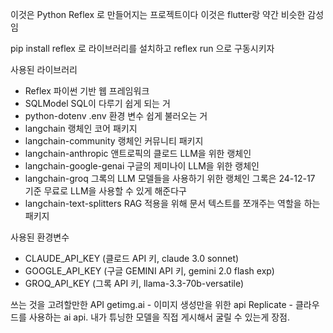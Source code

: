 이것은 Python Reflex 로 만들어지는 프로젝트이다
이것은 flutter랑 약간 비슷한 감성임

pip install reflex 로 라이브러리를 설치하고
reflex run 으로 구동시키자

사용된 라이브러리
- Reflex
 파이썬 기반 웹 프레임워크
- SQLModel
 SQL이 다루기 쉽게 되는 거
- python-dotenv
 .env 환경 변수 쉽게 불러오는 거
- langchain
 랭체인 코어 패키지
- langchain-community
 랭체인 커뮤니티 패키지
- langchain-anthropic
 앤트로픽의 클로드 LLM을 위한 랭체인
- langchain-google-genai
 구글의 제미나이 LLM을 위한 랭체인
- langchain-groq
 그록의 LLM 모델들을 사용하기 위한 랭체인
 그록은 24-12-17 기준 무료로 LLM을 사용할 수 있게 해준다구
- langchain-text-splitters
 RAG 적용을 위해 문서 텍스트를 쪼개주는 역할을 하는 패키지


사용된 환경변수
- CLAUDE_API_KEY (클로드 API 키, claude 3.0 sonnet)
- GOOGLE_API_KEY (구글 GEMINI API 키, gemini 2.0 flash exp)
- GROQ_API_KEY (그록 API 키, llama-3.3-70b-versatile)

쓰는 것을 고려할만한 API
getimg.ai - 이미지 생성만을 위한 api
Replicate - 클라우드를 사용하는 ai api. 내가 튜닝한 모델을 직접 게시해서 굴릴 수 있는게 장점.